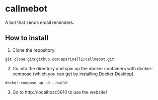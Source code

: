 # callmebot
A bot that sends email reminders.

## How to install

1. Clone the repository:

```
git clone git@github.com:aparinelli/callmebot.git
```

2. Go into the directory and spin up the docker containers with docker-compose (which you can get by installing Docker Desktop).

```
docker-compose up -d --build
```

3. Go to http://localhost:5010 to use the website!
